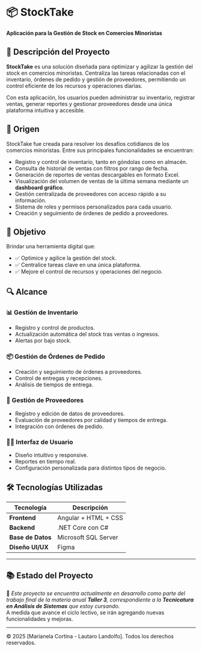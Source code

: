 # 📦 StockTake

**Aplicación para la Gestión de Stock en Comercios Minoristas**

## 📝 Descripción del Proyecto

**StockTake** es una solución diseñada para optimizar y agilizar la gestión del stock en comercios minoristas. Centraliza las tareas relacionadas con el inventario, órdenes de pedido y gestión de proveedores, permitiendo un control eficiente de los recursos y operaciones diarias.

Con esta aplicación, los usuarios pueden administrar su inventario, registrar ventas, generar reportes y gestionar proveedores desde una única plataforma intuitiva y accesible.

## 🌱 Origen

StockTake fue creada para resolver los desafíos cotidianos de los comercios minoristas. Entre sus principales funcionalidades se encuentran:

- Registro y control de inventario, tanto en góndolas como en almacén.
- Consulta de historial de ventas con filtros por rango de fecha.
- Generación de reportes de ventas descargables en formato Excel.
- Visualización del volumen de ventas de la última semana mediante un **dashboard gráfico**.
- Gestión centralizada de proveedores con acceso rápido a su información.
- Sistema de roles y permisos personalizados para cada usuario.
- Creación y seguimiento de órdenes de pedido a proveedores.

## 🎯 Objetivo

Brindar una herramienta digital que:

- ✅ Optimice y agilice la gestión del stock.
- ✅ Centralice tareas clave en una única plataforma.
- ✅ Mejore el control de recursos y operaciones del negocio.

## 🔍 Alcance

### 📊 Gestión de Inventario

- Registro y control de productos.
- Actualización automática del stock tras ventas o ingresos.
- Alertas por bajo stock.

### 📦 Gestión de Órdenes de Pedido

- Creación y seguimiento de órdenes a proveedores.
- Control de entregas y recepciones.
- Análisis de tiempos de entrega.

### 🧾 Gestión de Proveedores

- Registro y edición de datos de proveedores.
- Evaluación de proveedores por calidad y tiempos de entrega.
- Integración con órdenes de pedido.

### 🧑‍💻 Interfaz de Usuario

- Diseño intuitivo y responsive.
- Reportes en tiempo real.
- Configuración personalizada para distintos tipos de negocio.

## 🛠️ Tecnologías Utilizadas

| Tecnología | Descripción |
|------------|-------------|
| **Frontend** | Angular + HTML + CSS |
| **Backend**  | .NET Core con C# |
| **Base de Datos** | Microsoft SQL Server |
| **Diseño UI/UX** | Figma |

---
## 📚 Estado del Proyecto

🚧 *Este proyecto se encuentra actualmente en desarrollo como parte del trabajo final de la materia anual **Taller 3**, correspondiente a la **Tecnicatura en Análisis de Sistemas** que estoy cursando.*  
A medida que avance el ciclo lectivo, se irán agregando nuevas funcionalidades y mejoras.

---
© 2025 [Marianela Cortina - Lautaro Landolfo]. Todos los derechos reservados.
